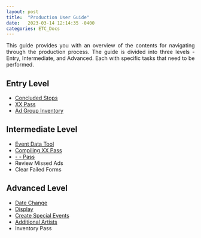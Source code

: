 ```yaml
---
layout: post
title:  "Production User Guide"
date:   2023-03-14 12:14:35 -0400
categories: ETC_Docs
---
```


<p style="text-align: justify;">This guide provides you with an overview of the contents for navigating through the production process. The guide is divided into three levels - Entry, Intermediate, and Advanced. Each with specific tasks that need to be performed.</p>


## Entry Level
*   [Concluded Stops](https://docs.google.com/document/d/e/2PACX-1vTTuP479QV6m8T4ofkrzvYik_hG5rF-ZJvJxhNriWk41bZVuy6mVzzMd1F5VYfOyCVNWljtoqGGRHQ_/pub)
*   [XX Pass](https://docs.google.com/document/d/e/2PACX-1vSHd4rwQF1h1cWQrnzFAlB2u-SNl3uo5eFpYfEt4tBdueSPwTsafZ5uPQ3C4M8oPAR3i6NB7MR6Hw7z/pub)
*   [Ad Group Inventory](https://docs.google.com/document/d/e/2PACX-1vRMHbwSf410w4r-ohL9ZSqGW7tEyOrWAQNO0gcBgXYGOR0WiFydYFpWWFzK8Y_gUIXlr5W6tf_XUm05/pub)



## Intermediate Level
*    [Event Data Tool](https://docs.google.com/document/d/e/2PACX-1vT_QgQxb3LE_vF7gh83uVAE-xeLuYcphPYecIclIwRnBlyvS4VFl8W10-iGMfWANTc7NtI5r3mDigbu/pub)
*    [Compiling XX Pass](https://docs.google.com/document/d/e/2PACX-1vRy6YdBKVHlTdBViBMusTKDelUZrhmy69Djn_SoqDU_-GxkzcpWppdbRnew6U-rytKT3NG5u2YgRWcD/pub)
*    [- - Pass](https://docs.google.com/document/d/e/2PACX-1vSZ-Eu548EVddxlP-pSxlcCSiyrBaM_4T9qTdaL-_jMpNr9F0LrGGY2Mj2NHPURibCzlPZyHMFvNwg9/pub)
*    Review Missed Ads 
*    Clear Failed Forms


## Advanced Level
*    [Date Change](https://docs.google.com/document/d/e/2PACX-1vR9QRaWpo2_lvbFiacXckw-LubdcFeT16s7HP4TTSP_WCJiuHEeiuM6pF0NkEY06IjQQWC0gGbV3cgu/pub)
*    [Display](https://docs.google.com/document/d/e/2PACX-1vSGId6-E6IbeMmYcF3GKlwcir9pTFLy2D4PrKCI--rUCprn2qqQc3SUZX_kr4kCKCZG8okm3cBwaEEY/pub)
*    [Create Special Events](https://docs.google.com/document/d/e/2PACX-1vSXvnoq6L_lkRsg3RMgTSjyKhxBTZRciovSjT0IMxysc5cbYKzuGYv87LgZj51BDa9OKAkUTNAX48sc/pub)
*    [Additional Artists](https://docs.google.com/document/d/e/2PACX-1vRsXg6sMQNxgVyoCh4kvbq73QnuUjOQMqvaSGcK1M71eqRX3ATIolaiXXfRwiTmQlCbe7j-NJXK2Jll/pub)
*    Inventory Pass
